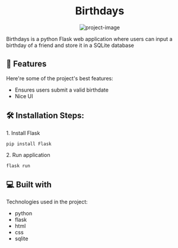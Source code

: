 <h1 align="center" id="title">Birthdays</h1>

<p align="center"><img src="https://socialify.git.ci/criveradom/birthdays/image?custom_language=Flask&amp;font=JetBrains+Mono&amp;language=1&amp;name=1&amp;owner=1&amp;pattern=Plus&amp;theme=Dark" alt="project-image"></p>

<p id="description">Birthdays is a python Flask web application where users can input a birthday of a friend and store it in a SQLite database</p>

  
  
<h2>🧐 Features</h2>

Here're some of the project's best features:

*   Ensures users submit a valid birthdate
*   Nice UI

<h2>🛠️ Installation Steps:</h2>

<p>1. Install Flask</p>

```
pip install Flask
```

<p>2. Run application</p>

```
flask run
```

  
  
<h2>💻 Built with</h2>

Technologies used in the project:

*   python
*   flask
*   html
*   css
*   sqlite
